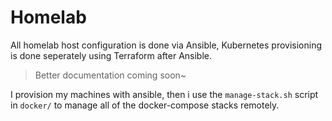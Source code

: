 # Homelab

All homelab host configuration is done via Ansible, Kubernetes provisioning is done seperately using Terraform after Ansible.

> Better documentation coming soon~

I provision my machines with ansible, then i use the `manage-stack.sh` script in `docker/` to manage all of the docker-compose stacks remotely.
